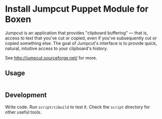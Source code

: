# Install Jumpcut Puppet Module for Boxen

Jumpcut is an application that provides "clipboard buffering" — that is, access to text that you've cut or copied, even if you've subsequently cut or copied something else. The goal of Jumpcut's interface is to provide quick, natural, intuitive access to your clipboard's history.

See http://jumpcut.sourceforge.net/ for more. 

## Usage

```include jumpcut
```


## Development

Write code. Run `script/cibuild` to test it. Check the `script`
directory for other useful tools.
